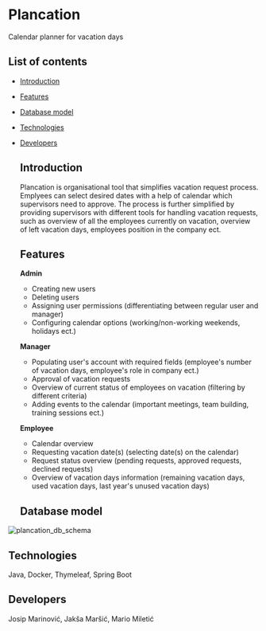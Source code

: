 # Plancation
Calendar planner for vacation days

## List of contents
- [Introduction](https://github.com/OSS-Java-Seminar-2023/Plancation#introduction)
- [Features](https://github.com/OSS-Java-Seminar-2023/Plancation#features)
- [Database model](https://github.com/OSS-Java-Seminar-2023/Plancation#database-model)
- [Technologies](https://github.com/OSS-Java-Seminar-2023/Plancation#technologies)
- [Developers](https://github.com/OSS-Java-Seminar-2023/Plancation#developers)

  ## Introduction
  Plancation is organisational tool that simplifies vacation request process. Emplyees can select desired dates with a help of calendar which supervisors     need to approve. The process is further simplified by providing supervisors with different tools for handling vacation requests, such as overview of        all the employees currently on vacation, overview of left vacation days, employees position in the company ect.

  ## Features
  **Admin**
    - Creating new users
    - Deleting users
    - Assigning user permissions (differentiating between regular user and manager)
    - Configuring calendar options (working/non-working weekends, holidays ect.)

  **Manager**
    - Populating user's account with required fields (employee's number of vacation days, employee's role in company ect.)
    - Approval of vacation requests
    - Overview of current status of employees on vacation (filtering by different criteria)
    - Adding events to the calendar (important meetings, team building, training sessions ect.)

  **Employee**
    - Calendar overview
    - Requesting vacation date(s) (selecting date(s) on the calendar)
    - Request status overview (pending requests, approved requests, declined requests)
    - Overview of vacation days information (remaining vacation days, used vacation days, last year's unused vacation days)

  ## Database model

![plancation_db_schema](https://github.com/OSS-Java-Seminar-2023/Plancation/assets/92264175/08b3eca4-e724-41f2-b141-22f95a0c2dd9)



  ## Technologies
  Java, Docker, Thymeleaf, Spring Boot

  ## Developers
  Josip Marinović, Jakša Maršić, Mario Miletić
